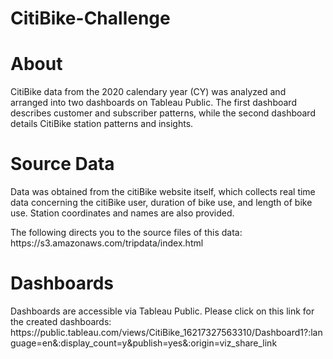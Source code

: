 # CitiBike-Challenge

# About

<p>CitiBike data from the 2020 calendary year (CY) was analyzed and arranged into two dashboards on Tableau Public. The first dashboard describes customer and subscriber patterns, while the second dashboard details CitiBike station patterns and insights. </p>

# Source Data

<p> Data was obtained from the citiBike website itself, which collects real time data concerning the citiBike user, duration of bike use, and length of bike use.  Station coordinates and names are also provided. </p>

<p>The following directs you to the source files of this data: https://s3.amazonaws.com/tripdata/index.html </p>

# Dashboards
<p>Dashboards are accessible via Tableau Public. Please click on this link for the created dashboards: https://public.tableau.com/views/CitiBike_16217327563310/Dashboard1?:language=en&:display_count=y&publish=yes&:origin=viz_share_link </p>
